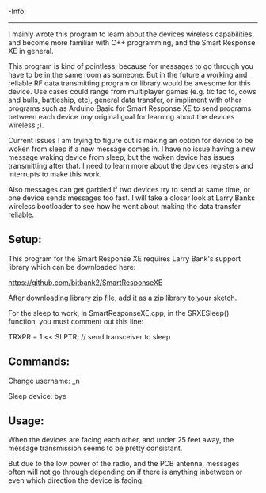 -Info:
______________________

I mainly wrote this program to learn about the devices wireless capabilities, and become more familiar with C++ programming, and the Smart Response XE in general.

This program is kind of pointless, because for messages to go through you have to be in the same room as someone. But in the future a working and reliable RF data transmitting program or library would be awesome for this device. Use cases could range from multiplayer games (e.g. tic tac to, cows and bulls, battleship, etc), general data transfer, or impliment with other programs such as Arduino Basic for Smart Response XE to send programs between each device (my original goal for learning about the devices wireless ;).

Current issues I am trying to figure out is making an option for device to be woken from sleep if a new message comes in. I have no issue having a new message waking device from sleep, but the woken device has issues transmitting after that. I need to learn more about the devices registers and interrupts to make this work.

Also messages can get garbled if two devices try to send at same time, or one device sends messages too fast. I will take a closer look at Larry Banks wireless bootloader to see how he went about making the data transfer reliable.

Setup:
----------------------
This program for the Smart Response XE requires Larry Bank's support library which can be downloaded here:

https://github.com/bitbank2/SmartResponseXE

After downloading library zip file, add it as a zip library to your sketch.

For the sleep to work, in SmartResponseXE.cpp, in the SRXESleep() function,
you must comment out this line:

TRXPR = 1 << SLPTR; // send transceiver to sleep

Commands:
---------------------
Change username:  _n

Sleep device:     bye

Usage:
--------------------
When the devices are facing each other, and under 25 feet away,
the message transmission seems to be pretty consistant.

But due to the low power of the radio, and the PCB antenna, messages often
will not go through depending on if there is anything inbetween or even which
direction the device is facing.
